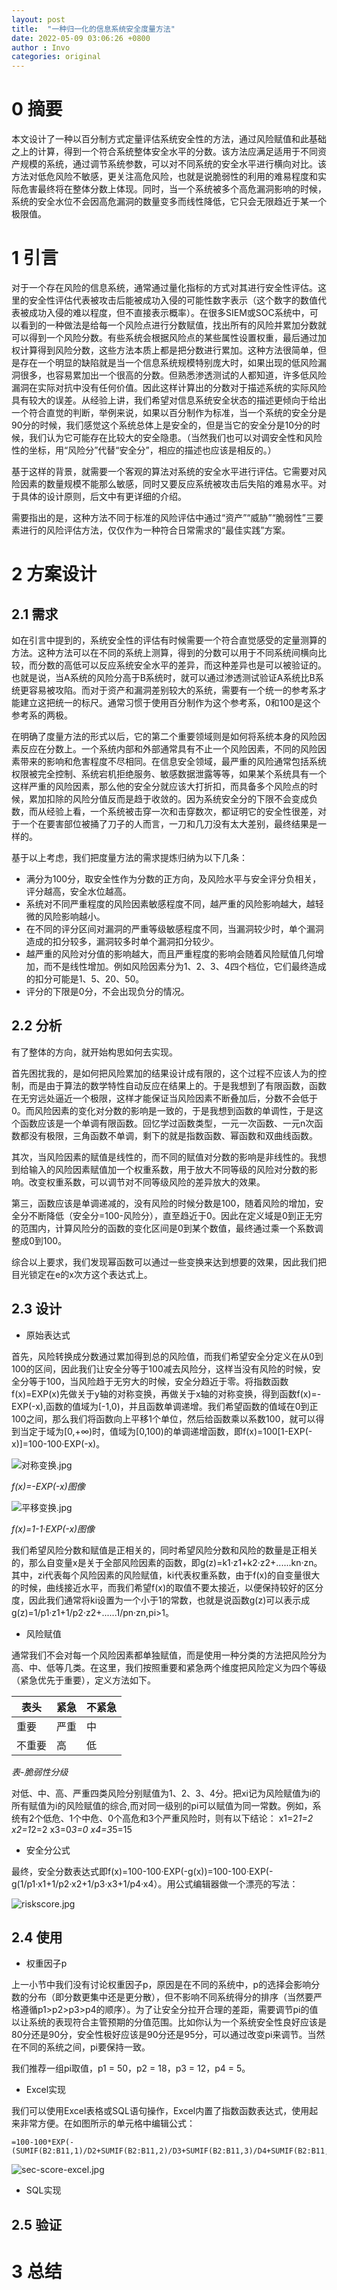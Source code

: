 ```yaml
---
layout: post
title:  "一种归一化的信息系统安全度量方法"
date: 2022-05-09 03:06:26 +0800
author : Invo
categories: original
---
```

# 0 摘要
本文设计了一种以百分制方式定量评估系统安全性的方法，通过风险赋值和此基础之上的计算，得到一个符合系统整体安全水平的分数。该方法应满足适用于不同资产规模的系统，通过调节系统参数，可以对不同系统的安全水平进行横向对比。该方法对低危风险不敏感，更关注高危风险，也就是说脆弱性的利用的难易程度和实际危害最终将在整体分数上体现。同时，当一个系统被多个高危漏洞影响的时候，系统的安全水位不会因高危漏洞的数量变多而线性降低，它只会无限趋近于某一个极限值。

# 1 引言
对于一个存在风险的信息系统，通常通过量化指标的方式对其进行安全性评估。这里的安全性评估代表被攻击后能被成功入侵的可能性数字表示（这个数字的数值代表被成功入侵的难以程度，但不直接表示概率）。在很多SIEM或SOC系统中，可以看到的一种做法是给每一个风险点进行分数赋值，找出所有的风险并累加分数就可以得到一个风险分数。有些系统会根据风险点的某些属性设置权重，最后通过加权计算得到风险分数，这些方法本质上都是把分数进行累加。这种方法很简单，但是存在一个明显的缺陷就是当一个信息系统规模特别庞大时，如果出现的低风险漏洞很多，也容易累加出一个很高的分数。但熟悉渗透测试的人都知道，许多低风险漏洞在实际对抗中没有任何价值。因此这样计算出的分数对于描述系统的实际风险具有较大的误差。从经验上讲，我们希望对信息系统安全状态的描述更倾向于给出一个符合直觉的判断，举例来说，如果以百分制作为标准，当一个系统的安全分是90分的时候，我们感觉这个系统总体上是安全的，但是当它的安全分是10分的时候，我们认为它可能存在比较大的安全隐患。（当然我们也可以对调安全性和风险性的坐标，用“风险分”代替“安全分”，相应的描述也应该是相反的。）

基于这样的背景，就需要一个客观的算法对系统的安全水平进行评估。它需要对风险因素的数量规模不能那么敏感，同时又要反应系统被攻击后失陷的难易水平。对于具体的设计原则，后文中有更详细的介绍。

需要指出的是，这种方法不同于标准的风险评估中通过“资产”“威胁”“脆弱性”三要素进行的风险评估方法，仅仅作为一种符合日常需求的“最佳实践”方案。

# 2 方案设计

## 2.1 需求

如在引言中提到的，系统安全性的评估有时候需要一个符合直觉感受的定量测算的方法。这种方法可以在不同的系统上测算，得到的分数可以用于不同系统间横向比较，而分数的高低可以反应系统安全水平的差异，而这种差异也是可以被验证的。也就是说，当A系统的风险分高于B系统时，就可以通过渗透测试验证A系统比B系统更容易被攻陷。而对于资产和漏洞差别较大的系统，需要有一个统一的参考系才能建立这把统一的标尺。通常习惯于使用百分制作为这个参考系，0和100是这个参考系的两极。

在明确了度量方法的形式以后，它的第二个重要领域则是如何将系统本身的风险因素反应在分数上。一个系统内部和外部通常具有不止一个风险因素，不同的风险因素带来的影响和危害程度不尽相同。在信息安全领域，最严重的风险通常包括系统权限被完全控制、系统宕机拒绝服务、敏感数据泄露等等，如果某个系统具有一个这样严重的风险因素，那么他的安全分就应该大打折扣，而具备多个风险点的时候，累加扣除的风险分值反而是趋于收敛的。因为系统安全分的下限不会变成负数，而从经验上看，一个系统被击穿一次和击穿数次，都证明它的安全性很差，对于一个在要害部位被捅了刀子的人而言，一刀和几刀没有太大差别，最终结果是一样的。

基于以上考虑，我们把度量方法的需求提炼归纳为以下几条：
+ 满分为100分，取安全性作为分数的正方向，及风险水平与安全评分负相关，评分越高，安全水位越高。
+ 系统对不同严重程度的风险因素敏感程度不同，越严重的风险影响越大，越轻微的风险影响越小。
+ 在不同的评分区间对漏洞的严重等级敏感程度不同，当漏洞较少时，单个漏洞造成的扣分较多，漏洞较多时单个漏洞扣分较少。
+ 越严重的风险对分值的影响越大，而且严重程度的影响会随着风险赋值几何增加，而不是线性增加。例如风险因素分为1、2、3、4四个档位，它们最终造成的扣分可能是1、5、20、50。
+ 评分的下限是0分，不会出现负分的情况。
    
   

## 2.2 分析

有了整体的方向，就开始构思如何去实现。

首先困扰我的，是如何把风险累加的结果设计成有限的，这个过程不应该人为的控制，而是由于算法的数学特性自动反应在结果上的。于是我想到了有限函数，函数在无穷远处逼近一个极限，这样才能保证当风险因素不断叠加后，分数不会低于0。而风险因素的变化对分数的影响是一致的，于是我想到函数的单调性，于是这个函数应该是一个单调有限函数。回忆学过函数类型，一元一次函数、一元n次函数都没有极限，三角函数不单调，剩下的就是指数函数、幂函数和双曲线函数。

其次，当风险因素的赋值是线性的，而不同的赋值对分数的影响是非线性的。我想到给输入的风险因素赋值加一个权重系数，用于放大不同等级的风险对分数的影响。改变权重系数，可以调节对不同等级风险的差异放大的效果。

第三，函数应该是单调递减的，没有风险的时候分数是100，随着风险的增加，安全分不断降低（安全分=100-风险分），直至趋近于0。因此在定义域是0到正无穷的范围内，计算风险分的函数的变化区间是0到某个数值，最终通过乘一个系数调整成0到100。

综合以上要求，我们发现幂函数可以通过一些变换来达到想要的效果，因此我们把目光锁定在e的x次方这个表达式上。

## 2.3 设计

* 原始表达式

首先，风险转换成分数通过累加得到总的风险值，而我们希望安全分定义在从0到100的区间，因此我们让安全分等于100减去风险分，这样当没有风险的时候，安全分等于100，当风险趋于无穷大的时候，安全分趋近于零。将指数函数f(x)=EXP(x)先做关于y轴的对称变换，再做关于x轴的对称变换，得到函数f(x)=-EXP(-x),函数的值域为[-1,0)，并且函数单调递增。我们希望函数的值域在0到正100之间，那么我们将函数向上平移1个单位，然后给函数乘以系数100，就可以得到当定于域为[0,+∞)时，值域为[0,100)的单调递增函数，即f(x)=100[1-EXP(-x)]=100-100·EXP(-x)。

![对称变换.jpg](/assets/img/-e-x.jpg)

*f(x)=-EXP(-x)图像*

![平移变换.jpg](/assets/img/1-exp-x.jpg)

*f(x)=1-1·EXP(-x)图像*

我们希望风险分数和赋值是正相关的，同时希望风险分数和风险的数量是正相关的，那么自变量x是关于全部风险因素的函数，即g(z)=k1·z1+k2·z2+......kn·zn。其中，zi代表每个风险因素的风险赋值，ki代表权重系数，由于f(x)的自变量很大的时候，曲线接近水平，而我们希望f(x)的取值不要太接近，以便保持较好的区分度，因此我们通常将ki设置为一个小于1的常数，也就是说函数g(z)可以表示成g(z)=1/p1·z1+1/p2·z2+......1/pn·zn,pi>1。

* 风险赋值 

通常我们不会对每一个风险因素都单独赋值，而是使用一种分类的方法把风险分为高、中、低等几类。在这里，我们按照重要和紧急两个维度把风险定义为四个等级（紧急优先于重要），定义方法如下。

|  表头   | 紧急  |不紧急  |
|  ----  | ----  |----  |
| 重要  | 严重 | 中 |
| 不重要  | 高 | 低 |

*表-脆弱性分级*

对低、中、高、严重四类风险分别赋值为1、2、3、4分。把xi记为风险赋值为i的所有赋值为i的风险赋值的综合,而对同一级别的pi可以赋值为同一常数。例如，系统有2个低危、1个中危、0个高危和3个严重风险时，则有以下结论：
x1=2*1=2
x2=1*2=2
x3=0*3=0
x4=3*5=15

* 安全分公式

最终，安全分数表达式即f(x)=100-100·EXP(-g(x))=100-100·EXP(-g(1/p1·x1+1/p2·x2+1/p3·x3+1/p4·x4）。用公式编辑器做一个漂亮的写法：

![riskscore.jpg](/assets/img/riskscore.jpg)


## 2.4 使用

* 权重因子p

上一小节中我们没有讨论权重因子p，原因是在不同的系统中，p的选择会影响分数的分布（即分数更集中还是更分散），但不影响不同系统得分的排序（当然要严格遵循p1>p2>p3>p4的顺序）。为了让安全分拉开合理的差距，需要调节pi的值以让系统的表现符合主管预期的分值范围。比如你认为一个系统安全性良好应该是80分还是90分，安全性极好应该是90分还是95分，可以通过改变pi来调节。当然在不同的系统之间，pi要保持一致。

我们推荐一组pi取值，p1 = 50，p2 = 18，p3 = 12，p4 = 5。

* Excel实现

我们可以使用Excel表格或SQL语句操作，Excel内置了指数函数表达式，使用起来非常方便。在如图所示的单元格中编辑公式：
```
=100-100*EXP(-(SUMIF(B2:B11,1)/D2+SUMIF(B2:B11,2)/D3+SUMIF(B2:B11,3)/D4+SUMIF(B2:B11,4)/D5))
```
![sec-score-excel.jpg](/assets/img/sec-score-excel.jpg)

* SQL实现

## 2.5 验证

# 3 总结
